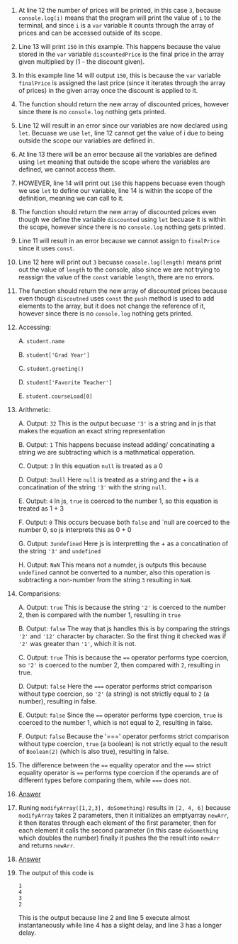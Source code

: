 1) At line 12 the number of prices will be printed, in this case `3`, because `console.log(i)` means that the program will print the value of `i` to the terminal, and since `i` is a `var` variable it counts through the array of prices and can be accessed outside of its scope.
2) Line 13 will print `150` in this example. This happens because the value stored in the `var` variable `discountedPrice` is the final price in the array given multiplied by (1 - the discount given).
3) In this example line 14 will output `150`, this is because the `var` variable `finalPrice` is assigned the last price (since it iterates through the array of prices) in the given array once the discount is applied to it. 
4) The function should return the new array of discounted prices, however since there is no `console.log` nothing gets printed. 
5) Line 12 will result in an error since our variables are now declared using `let`. Becuase we use `let`, line 12 cannot get the value of i due to being outside the scope our variables are defined in. 
6) At line 13 there will be an error because all the variables are defined using `let` meaning that outside the scope where the variables are defined, we cannot access them. 
7) HOWEVER, line 14 will print out `150` this happens becuase even though we use `let` to define our variable, line 14 is within the scope of the definition, meaning we can call to it. 
8) The function should return the new array of discounted prices even though we define the variable `discounted` using `let` becuase it is within the scope, however since there is no `console.log` nothing gets printed. 
9) Line 11 will result in an error because we cannot assign to `finalPrice` since it uses `const`.
10) Line 12 here will print out `3` becuase `console.log(length)` means print out the value of `length` to the console, also since we are not trying to reassign the value of the `const` variable `length`, there are no errors. 
11) The function should return the new array of discounted prices because even though `discoutned` uses `const` the `push` method is used to add elements to the array, but it does not change the reference of it, however since there is no `console.log` nothing gets printed.
12) Accessing:
    
    A. `student.name`
    
    B. `student['Grad Year']`
    
    C. `student.greeting()`
    
    D. `student['Favorite Teacher']`
    
    E. `student.courseLoad[0]`

13) Arithmetic:

    A. Output: `32` This is the output becuase `'3'` is a string and in js that makes the equation an exact string representation

    B. Output: `1` This happens becuase instead adding/ concatinating a string we are subtracting which is a mathmatical opperation.

    C. Output: `3` In this equation `null` is treated as a 0

    D. Output: `3null` Here `null` is treated as a string and the + is a concatination of the string `'3'` with the string `null`.

    E. Output: `4` In js, `true` is coerced to the number 1, so this equation is treated as 1 + 3
    
    F. Output: `0` This occurs becuase both `false` and `null are coerced to the number 0, so js interprets this as 0 + 0

    G. Output: `3undefined` Here js is interpretting the + as a concatination of the string `'3'` and `undefined`

    H. Output: `NaN` This means not a numder, js outputs this because `undefined` cannot be converted to a number, also this operation is subtracting a non-number from the string `3` resulting in `NaN`.

14) Comparisions:

    A. Output: `true` This is because the string `'2'` is coerced to the number 2, then is compared with the number 1, resulting in `true`

    B. Output: `false` The way that js handles this is by comparing the strings `'2'` and `'12'` character by character. So the first thing it checked was if `'2'` was greater than `'1'`, which it is not.

    C. Output: `true` This is because the `==` operator performs type coercion, so `'2'` is coerced to the number 2, then compared with `2`, resulting in true.

    D. Output: `false` Here the `===` operator performs strict comparison without type coercion, so `'2'` (a string) is not strictly equal to `2` (a number), resulting in false.

    E. Output: `false` Since the `==` operator performs type coercion, `true` is coerced to the number 1, which is not equal to 2, resulting in false.

    F. Output: `false` Because the '===' operator performs strict comparison without type coercion, `true` (a boolean) is not strictly equal to the result of `Boolean(2)` (which is also true), resulting in false.

15) The difference between the `==` equality operator and the `===` strict equality operator is `==` performs type coercion if the operands are of different types before comparing them, while `===` does not. 
16) [Answer](part2-question16.js)
17) Runing `modifyArray([1,2,3], doSomething)` results in `[2, 4, 6]` because `modifyArray` takes 2 parameters, then it initializes an emptyarray `newArr`, it then iterates through each element of the first parameter, then for each element it calls the second parameter (in this case `doSomething` which doubles the number) finally it pushes the the result into `newArr` and returns `newArr`.
18) [Answer](part2-question18.js)
19) The output of this code is
    
    ```
    1
    4
    3
    2
    ```

     This is the output because line 2 and line 5 execute almost instantaneously while line 4 has a slight delay, and line 3 has a longer delay.

    
